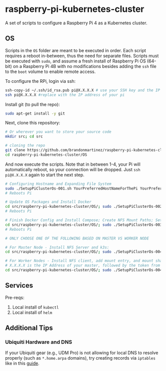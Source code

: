 # raspberry-pi-kubernetes-cluster

A set of scripts to configure a Raspberry Pi 4 as a Kubernetes cluster.

## OS

Scripts in the `OS` folder are meant to be executed in order. Each script
requires a reboot in-between, thus the need for separate files. Scripts must be
executed with `sudo`, and assume a fresh install of Raspberry Pi OS (64-bit) on
a Raspberry Pi 4B with no modifications besides adding the `ssh` file to the
`boot` volume to enable remote access.

To configure the RPi, login via ssh:

```sh
ssh-copy-id ~/.ssh/id_rsa.pub pi@X.X.X.X # use your SSH key and the IP of the pi
ssh pi@X.X.X.X #replace with the IP address of your pi
```

Install git (to pull the repo):

```sh
sudo apt-get install -y git
```

Next, clone this repository:

```sh
# Or wherever you want to store your source code
mkdir src; cd src

# cloning the repo
git clone https://github.com/brandonmartinez/raspberry-pi-kubernetes-cluster.git
cd raspberry-pi-kubernetes-cluster/OS
```

And now execute the scripts. Note that in between 1-4, your Pi will
automatically reboot, so your connection will be dropped. Just `ssh pi@X.X.X.X`
again to start the next step.

```sh
# Configuring Hostname and Expanding File System
sudo ./SetupPiClusterOs-001.sh YourPreferredHostNameForThePi YourPreferredPasswordForThePiUserAccount
# Reboots Pi

# Update OS Packages and Install Docker
cd src/raspberry-pi-kubernetes-cluster/OS/; sudo ./SetupPiClusterOs-002.sh
# Reboots Pi

# Finish Docker Config and Install Compose; Create NFS Mount Paths; Setup Boot Options
cd src/raspberry-pi-kubernetes-cluster/OS/; sudo ./SetupPiClusterOs-003.sh
# Reboots Pi

# ONLY CHOOSE ONE OF THE FOLLOWING BASED ON MASTER VS WORKER NODE

# For Master Node - Install NFS Server and k3s:
cd src/raspberry-pi-kubernetes-cluster/OS/; sudo ./SetupPiClusterOs-004-A.sh

# For Worker Nodes - Install NFS client, add mount entry, and mount share; install k3s worker node
# X.X.X.X is the IP Address of your master, followed by the token from k3s:
cd src/raspberry-pi-kubernetes-cluster/OS/; sudo ./SetupPiClusterOs-004-B.sh X.X.X.X "Token from 004-A"
```

## Services

Pre-reqs:

1. Local install of `kubectl`
2. Local install of `helm`

## Additional Tips

### Ubiquiti Hardware and DNS

If your Ubiquiti gear (e.g., UDM Pro) is not allowing for local DNS to resolve
properly (such as `*.home.arpa` domains), try creating records via `iptables`
like in this [guide](https://scotthelme.co.uk/catching-and-dealing-with-naughty-devices-on-my-home-network-v2/).
